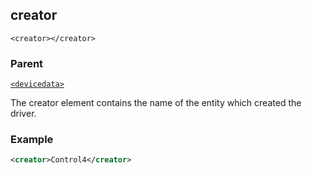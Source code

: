
## creator

`<creator></creator>`


### Parent

[`<devicedata>`][1]


The creator element contains the name of the entity which created the driver.


### Example

```xml
<creator>Control4</creator>
```

[1]:	https://control4.github.io/docs-driverworks-xml/#devicedata